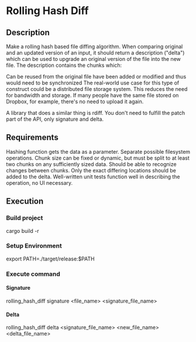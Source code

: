 # Rolling Hash Diff

## Description
Make a rolling hash based file diffing algorithm. When comparing original and an updated version of an input, it should return a description ("delta") which can be used to upgrade an original version of the file into the new file. The description contains the chunks which:

Can be reused from the original file
have been added or modified and thus would need to be synchronized
The real-world use case for this type of construct could be a distributed file storage system. This reduces the need for bandwidth and storage. If many people have the same file stored on Dropbox, for example, there's no need to upload it again.

A library that does a similar thing is rdiff. You don't need to fulfill the patch part of the API, only signature and delta.

## Requirements
Hashing function gets the data as a parameter. Separate possible filesystem operations.
Chunk size can be fixed or dynamic, but must be split to at least two chunks on any sufficiently sized data.
Should be able to recognize changes between chunks. Only the exact differing locations should be added to the delta.
Well-written unit tests function well in describing the operation, no UI necessary.

## Execution
### Build project
cargo build -r 
### Setup Environment
export PATH=./target/release:$PATH
### Execute command
#### Signature
rolling_hash_diff signature <file_name> <signature_file_name>

#### Delta
rolling_hash_diff delta <signature_file_name> <new_file_name> <delta_file_name> 
